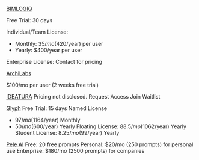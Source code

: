 [BIMLOGIQ](https://bimlogiq.com/)

Free Trial: 30 days

Individual/Team License:
- Monthly: $35/mo ($420/year) per user
- Yearly: $400/year per user

Enterprise License: Contact for pricing


[ArchiLabs](https://archilabs.ai/)

$100/mo per user (2 weeks free trial)


[IDEATURA](https://ideatura.ai/)
Pricing not disclosed.
Request Access
Join Waitlist


[Glyph](https://www.evolvelab.io/glyph)
Free Trial: 15 days
Named License
- $97/mo ($1164/year) Monthly
- $50/mo ($600/year) Yearly
Floating License: $88.5/mo ($1062/year) Yearly
Student License: $8.25/mo ($99/year) Yearly


[Pele AI](https://www.pele-assistant.online/pele)
Free: 20 free prompts
Personal: $20/mo (250 prompts) for personal use
Enterprise: $180/mo (2500 prompts) for companies